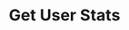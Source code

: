 ---
title: Get User Stats
excerpt: >
  This endpoint provides a summary of key metrics for the users shown in the
  admin dashboard, including:

  - Total orders and their statuses (pending, delivery, and completed).

  - Total users and total products.

  Each metric includes a text label, count, and a link for further details.
api:
  file: statistics.json
  operationId: get_stats-dashboard
hidden: false
---